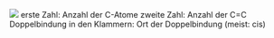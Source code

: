 ![](Pasted%20image%2020240115184409.png)
erste Zahl: Anzahl der C-Atome
zweite Zahl: Anzahl der C=C Doppelbindung
in den Klammern: Ort der Doppelbindung (meist: cis)